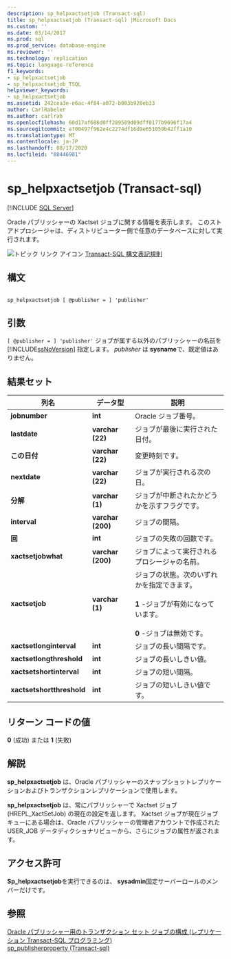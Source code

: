 ```yaml
---
description: sp_helpxactsetjob (Transact-sql)
title: sp_helpxactsetjob (Transact-sql) |Microsoft Docs
ms.custom: ''
ms.date: 03/14/2017
ms.prod: sql
ms.prod_service: database-engine
ms.reviewer: ''
ms.technology: replication
ms.topic: language-reference
f1_keywords:
- sp_helpxactsetjob
- sp_helpxactsetjob_TSQL
helpviewer_keywords:
- sp_helpxactsetjob
ms.assetid: 242cea3e-e6ac-4f84-a072-b003b920eb33
author: CarlRabeler
ms.author: carlrab
ms.openlocfilehash: 60d17af686d0ff289589d09dff0177b9696f17a4
ms.sourcegitcommit: e700497f962e4c2274df16d9e651059b42ff1a10
ms.translationtype: MT
ms.contentlocale: ja-JP
ms.lasthandoff: 08/17/2020
ms.locfileid: "88446981"
---
```

# <a name="sp_helpxactsetjob-transact-sql"></a>sp_helpxactsetjob (Transact-sql)
[!INCLUDE [SQL Server](../../includes/applies-to-version/sqlserver.md)]

  Oracle パブリッシャーの Xactset ジョブに関する情報を表示します。 このストアドプロシージャは、ディストリビューター側で任意のデータベースに対して実行されます。  
  
 ![トピック リンク アイコン](../../database-engine/configure-windows/media/topic-link.gif "トピック リンク アイコン") [Transact-SQL 構文表記規則](../../t-sql/language-elements/transact-sql-syntax-conventions-transact-sql.md)  
  
## <a name="syntax"></a>構文  
  
```  
  
sp_helpxactsetjob [ @publisher = ] 'publisher'   
```  
  
## <a name="arguments"></a>引数  
`[ @publisher = ] 'publisher'` ジョブが属する以外のパブリッシャーの名前を [!INCLUDE[ssNoVersion](../../includes/ssnoversion-md.md)] 指定します。 *publisher* は **sysname**で、既定値はありません。  
  
## <a name="result-sets"></a>結果セット  
  
|列名|データ型|説明|  
|-----------------|---------------|-----------------|  
|**jobnumber**|**int**|Oracle ジョブ番号。|  
|**lastdate**|**varchar (22)**|ジョブが最後に実行された日付。|  
|**この日付**|**varchar (22)**|変更時刻です。|  
|**nextdate**|**varchar (22)**|ジョブが実行される次の日。|  
|**分解**|**varchar (1)**|ジョブが中断されたかどうかを示すフラグです。|  
|**interval**|**varchar (200)**|ジョブの間隔。|  
|**回**|**int**|ジョブの失敗の回数です。|  
|**xactsetjobwhat**|**varchar (200)**|ジョブによって実行されるプロシージャの名前。|  
|**xactsetjob**|**varchar (1)**|ジョブの状態。次のいずれかを指定できます。<br /><br /> **1** -ジョブが有効になっています。<br /><br /> **0** -ジョブは無効です。|  
|**xactsetlonginterval**|**int**|ジョブの長い間隔です。|  
|**xactsetlongthreshold**|**int**|ジョブの長いしきい値。|  
|**xactsetshortinterval**|**int**|ジョブの短い間隔。|  
|**xactsetshortthreshold**|**int**|ジョブの短いしきい値です。|  
  
## <a name="return-code-values"></a>リターン コードの値  
 **0** (成功) または **1** (失敗)  
  
## <a name="remarks"></a>解説  
 **sp_helpxactsetjob** は、Oracle パブリッシャーのスナップショットレプリケーションおよびトランザクションレプリケーションで使用します。  
  
 **sp_helpxactsetjob** は、常にパブリッシャーで Xactset ジョブ (HREPL_XactSetJob) の現在の設定を返します。 Xactset ジョブが現在ジョブキューにある場合は、Oracle パブリッシャーの管理者アカウントで作成された USER_JOB データディクショナリビューから、さらにジョブの属性が返されます。  
  
## <a name="permissions"></a>アクセス許可  
 **Sp_helpxactsetjob**を実行できるのは、 **sysadmin**固定サーバーロールのメンバーだけです。  
  
## <a name="see-also"></a>参照  
 [Oracle パブリッシャー用のトランザクション セット ジョブの構成 &#40;レプリケーション Transact-SQL プログラミング&#41;](../../relational-databases/replication/administration/configure-the-transaction-set-job-for-an-oracle-publisher.md)   
 [sp_publisherproperty &#40;Transact-sql&#41;](../../relational-databases/system-stored-procedures/sp-publisherproperty-transact-sql.md)  
  
  
